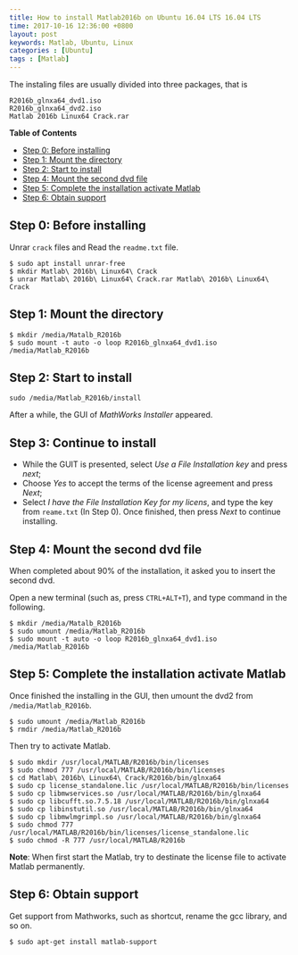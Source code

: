 ```yaml
---
title: How to install Matlab2016b on Ubuntu 16.04 LTS 16.04 LTS
time: 2017-10-16 12:36:00 +0800
layout: post
keywords: Matlab, Ubuntu, Linux
categories : [Ubuntu]
tags : [Matlab]
---
```


The instaling files are usually divided into three packages, that is


```
R2016b_glnxa64_dvd1.iso
R2016b_glnxa64_dvd2.iso
Matlab 2016b Linux64 Crack.rar
```

**Table of Contents**

- [Step 0: Before installing](#step-0-before-installing)
- [Step 1: Mount the directory](#step-1-mount-the-directory)
- [Step 2: Start to install](#step-2-start-to-install)
- [Step 4: Mount the second dvd file](#step-4-mount-the-second-dvd-file)
- [Step 5: Complete the installation activate Matlab](#step-5-complete-the-installation-activate-matlab)
- [Step 6: Obtain support](#step-6-obtain-support)

Step 0: Before installing
-------------------------

Unrar `crack` files and Read the `readme.txt` file.

```
$ sudo apt install unrar-free
$ mkdir Matlab\ 2016b\ Linux64\ Crack
$ unrar Matlab\ 2016b\ Linux64\ Crack.rar Matlab\ 2016b\ Linux64\ Crack
```

Step 1: Mount the directory
-------------------------------------------

```
$ mkdir /media/Matalb_R2016b
$ sudo mount -t auto -o loop R2016b_glnxa64_dvd1.iso /media/Matlab_R2016b
```

Step 2: Start to install
------------------------

```
sudo /media/Matlab_R2016b/install
```

After a while, the GUI of *MathWorks Installer* appeared.

Step 3: Continue to install
--------------------------- 

- While the GUIT is presented, select *Use a File Installation key* and press *next*;
- Choose *Yes* to accept the terms of the license agreement and press *Next*;
- Select *I have the File Installation Key for my licens*, and type the key from `reame.txt` (In Step 0). Once finished, then press *Next* to continue installing.

Step 4: Mount the second dvd file
---------------------------------

When completed about 90% of the installation, it asked you to insert the second dvd. 

Open a new terminal (such as, press `CTRL+ALT+T`), and type command in the following.

```
$ mkdir /media/Matalb_R2016b
$ sudo umount /media/Matlab_R2016b
$ sudo mount -t auto -o loop R2016b_glnxa64_dvd1.iso /media/Matlab_R2016b
```

Step 5: Complete the installation activate Matlab
-------------------------------------------------

Once finished the installing in the GUI, then umount the dvd2 from `/media/Matlab_R2016b`.

```
$ sudo umount /media/Matlab_R2016b
$ rmdir /media/Matlab_R2016b
```

Then try to activate Matlab.

```
$ sudo mkdir /usr/local/MATLAB/R2016b/bin/licenses
$ sudo chmod 777 /usr/local/MATLAB/R2016b/bin/licenses
$ cd Matlab\ 2016b\ Linux64\ Crack/R2016b/bin/glnxa64
$ sudo cp license_standalone.lic /usr/local/MATLAB/R2016b/bin/licenses
$ sudo cp libmwservices.so /usr/local/MATLAB/R2016b/bin/glnxa64
$ sudo cp libcufft.so.7.5.18 /usr/local/MATLAB/R2016b/bin/glnxa64
$ sudo cp libinstutil.so /usr/local/MATLAB/R2016b/bin/glnxa64
$ sudo cp libmwlmgrimpl.so /usr/local/MATLAB/R2016b/bin/glnxa64
$ sudo chmod 777 /usr/local/MATLAB/R2016b/bin/licenses/license_standalone.lic
$ sudo chmod -R 777 /usr/local/MATLAB/R2016b
```

**Note**: When first start the Matlab, try to destinate the license file to activate Matlab permanently.

Step 6: Obtain support
----------------------

Get support from Mathworks, such as shortcut, rename the gcc library, and so on.

```
$ sudo apt-get install matlab-support
```

